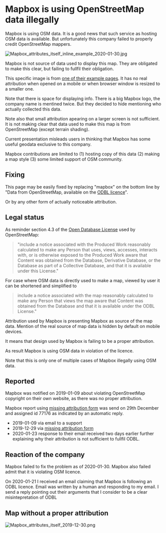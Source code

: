 # Mapbox is using OpenStreetMap data illegally

Mapbox is using OSM data. It is a good news that such service as hosting OSM data is available. But unfortunately this company failed to properly credit OpenStreetMap mappers.

![Mapbox_attributes_itself_inline_example_2020-01-30.jpg](Mapbox_attributes_itself_inline_example_2020-01-30.jpg)

Mapbox is not source of data used to display this map. They are obligated to make this clear, but failing to fullfil their obligation.

This specific image is from [one of their example pages](https://api.mapbox.com/styles/v1/mapbox/streets-v9.html?title=true&access_token=pk.eyJ1IjoibWFwYm94IiwiYSI6ImNpejY4M29iazA2Z2gycXA4N2pmbDZmangifQ.-g_vE53SD2WrJ6tFX7QHmA#1.07/-1.4/4.7). It has no real attribution when opened on a mobile or when browser window is resized to a smaller one.

Note that there is space for displaying info. There is a big Mapbox logo, the company name is mentined twice. But they decided to hide mentioning who actually collected this data.

Note also that small attribution apearing on a larger screen is not sufficient. It is not making clear that data used to make this map is from OpenStreetMap (except terrain shading).

Current presentation misleads users in thinking that Mapbox has some useful geodata exclusive to this company.

Mapbox contributions are limited to (1) hosting copy of this data (2) making a map style (3) some limited support of OSM community.

## Fixing

This page may be easily fixed by replacing "mapbox" on the bottom line by "Data from OpenStreetMap, available on the [ODBL licence](https://www.openstreetmap.org/copyright)".

Or by any other form of actually noticeable attribution.

## Legal status

As reminder section 4.3 of the [Open Database License](https://www.opendatacommons.org/licenses/odbl/1.0/) used by OpenStreetMap:

> "include
> a notice associated with the Produced Work reasonably calculated to
> make any Person that uses, views, accesses, interacts with, or is
> otherwise exposed to the Produced Work aware that Content was
> obtained from the Database, Derivative Database, or the Database as
> part of a Collective Database, and that it is available under this
> License."

For case where OSM data is directly used to make a map, viewed by user it can be shortened and simplified to

> include a notice associated with the map reasonably calculated to
> make any Person that views the map aware that Content was
> obtained from the Database and that it is available under the
> ODBL License."

Attribution used by Mapbox is presenting Mapbox as source of the map data. Mention of the real source of map data is hidden by default on mobile devices.

It means that design used by Mapbox is failing to be a proper attribution.

As result Mapbox is using OSM data in violation of the licence.

Note that this is only one of multiple cases of Mapbox illegally using OSM data.


## Reported

Mapbox was notified on 2019-01-09 about violating OpenStreetMap copyright on their own website, as there was no proper attribution.

Mapbox report using [missing attribution form](https://support.mapbox.com/hc/en-us/requests/new?ticket_form_id=360000308212) was send on 29th December and assigned id 77176 as indicated by an automatic reply.

- 2019-01-09 via email to a support
- 2019-12-29 via [missing attribution form](https://support.mapbox.com/hc/en-us/requests/new?ticket_form_id=360000308212)
- 2020-01-23 response to their email received two days earlier further explaining why their attribution is not sufficient to fullfil ODBL.

## Reaction of the company

Mapbox failed to fix the problem as of 2020-01-30. Mapbox also failed admit that it is violating OSM licence.

On 2020-01-21 I received an email claiming that Mapbox is following an ODBL licence. Email was written by a human and responding to my email. I send a reply pointing out their arguments that I consider to be a clear misintepretation of ODBL

## Map without a proper attribution

![Mapbox_attributes_itself_2019-12-30.png](Mapbox_attributes_itself_2019-12-30.png)
